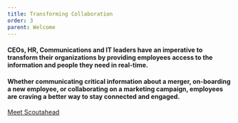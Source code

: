 ```yaml
---
title: Transforming Collaboration
order: 3
parent: Welcome
---
```



#### CEOs, HR, Communications and IT leaders have an imperative to transform their organizations by providing employees access to the information and people they need in real-time. &nbsp;&nbsp;

#### Whether communicating critical information about a merger, on-boarding a new employee, or collaborating on a marketing campaign, employees are craving a better way to stay connected and engaged.

[Meet Scoutahead](/product.html)

&nbsp;